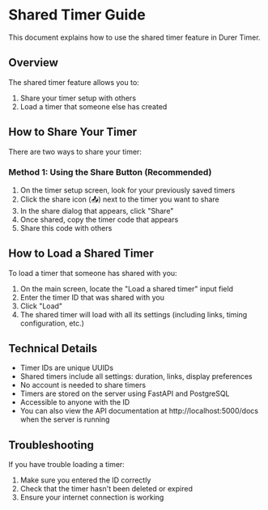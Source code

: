# Shared Timer Guide

This document explains how to use the shared timer feature in Durer Timer.

## Overview

The shared timer feature allows you to:

1. Share your timer setup with others
2. Load a timer that someone else has created

## How to Share Your Timer

There are two ways to share your timer:

### Method 1: Using the Share Button (Recommended)
1. On the timer setup screen, look for your previously saved timers
2. Click the share icon (📤) next to the timer you want to share
3. In the share dialog that appears, click "Share"
4. Once shared, copy the timer code that appears
5. Share this code with others

## How to Load a Shared Timer

To load a timer that someone has shared with you:

1. On the main screen, locate the "Load a shared timer" input field
2. Enter the timer ID that was shared with you
3. Click "Load"
4. The shared timer will load with all its settings (including links, timing configuration, etc.)

## Technical Details

- Timer IDs are unique UUIDs
- Shared timers include all settings: duration, links, display preferences
- No account is needed to share timers
- Timers are stored on the server using FastAPI and PostgreSQL
- Accessible to anyone with the ID
- You can also view the API documentation at http://localhost:5000/docs when the server is running

## Troubleshooting

If you have trouble loading a timer:

1. Make sure you entered the ID correctly
2. Check that the timer hasn't been deleted or expired
3. Ensure your internet connection is working
